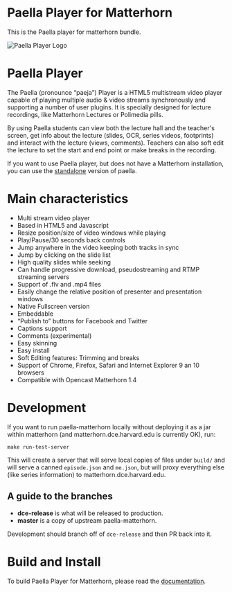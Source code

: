 Paella Player for Matterhorn
============================
This is the Paella player for matterhorn bundle.

![Paella Player Logo](https://raw.githubusercontent.com/polimediaupv/paella-matterhorn/master/doc/images/paella_mh.png)

Paella Player
=============
The Paella (pronounce “paeja”) Player is a HTML5 multistream video player capable of playing multiple audio & video streams synchronously and supporting a number of user plugins. It is specially designed for lecture recordings, like Matterhorn Lectures or Polimedia pills.

By using Paella students can view both the lecture hall and the teacher's screen, get info about the lecture (slides, OCR, series videos, footprints) and interact with the lecture (views, comments). Teachers can also soft edit the lecture to set the start and end point or make breaks in the recording. 

If you want to use Paella player, but does not have a Matterhorn installation, you can use the [standalone](https://github.com/polimediaupv/paella) version of paella.

Main characteristics
====================
- Multi stream video player
- Based in HTML5 and Javascript
- Resize position/size of video windows while playing
- Play/Pause/30 seconds back controls
- Jump anywhere in the video keeping both tracks in sync
- Jump by clicking on the slide list
- High quality slides while seeking
- Can handle progressive download, pseudostreaming and RTMP streaming servers
- Support of .flv and .mp4 files
- Easily change the relative position of presenter and presentation windows
- Native Fullscreen version
- Embeddable
- “Publish to” buttons for Facebook and Twitter
- Captions support
- Comments (experimental)
- Easy skinning
- Easy install
- Soft Editing features: Trimming and breaks
- Support of Chrome, Firefox, Safari and Internet Explorer 9 an 10 browsers
- Compatible with Opencast Matterhorn 1.4

Development
===========

If you want to run paella-matterhorn locally without deploying it as a jar within matterhorn (and matterhorn.dce.harvard.edu is currently OK), run:

    make run-test-server

This will create a server that will serve local copies of files under `build/` and will serve a canned `episode.json` and `me.json`, but will proxy everything else (like series information) to matterhorn.dce.harvard.edu.

A guide to the branches
-----------------------

- **dce-release** is what will be released to production.
- **master** is a copy of upstream paella-matterhorn.

Development should branch off of `dce-release` and then PR back into it.

Build and Install
=================

To build Paella Player for Matterhorn, please read the [documentation](doc/README.md).
